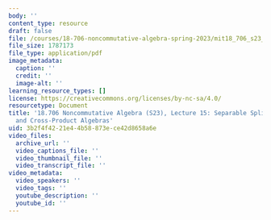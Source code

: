 ```yaml
---
body: ''
content_type: resource
draft: false
file: /courses/18-706-noncommutative-algebra-spring-2023/mit18_706_s23_lec15.pdf
file_size: 1787173
file_type: application/pdf
image_metadata:
  caption: ''
  credit: ''
  image-alt: ''
learning_resource_types: []
license: https://creativecommons.org/licenses/by-nc-sa/4.0/
resourcetype: Document
title: '18.706 Noncommutative Algebra (S23), Lecture 15: Separable Splitting Fields
  and Cross-Product Algebras'
uid: 3b2f4f42-21e4-4b58-873e-ce42d8658a6e
video_files:
  archive_url: ''
  video_captions_file: ''
  video_thumbnail_file: ''
  video_transcript_file: ''
video_metadata:
  video_speakers: ''
  video_tags: ''
  youtube_description: ''
  youtube_id: ''
---
```

